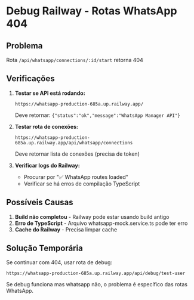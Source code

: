 # Debug Railway - Rotas WhatsApp 404

## Problema
Rota `/api/whatsapp/connections/:id/start` retorna 404

## Verificações

1. **Testar se API está rodando:**
   ```
   https://whatsapp-production-685a.up.railway.app/
   ```
   Deve retornar: `{"status":"ok","message":"WhatsApp Manager API"}`

2. **Testar rota de conexões:**
   ```
   https://whatsapp-production-685a.up.railway.app/api/whatsapp/connections
   ```
   Deve retornar lista de conexões (precisa de token)

3. **Verificar logs do Railway:**
   - Procurar por "✅ WhatsApp routes loaded"
   - Verificar se há erros de compilação TypeScript

## Possíveis Causas

1. **Build não completou** - Railway pode estar usando build antigo
2. **Erro de TypeScript** - Arquivo whatsapp-mock.service.ts pode ter erro
3. **Cache do Railway** - Precisa limpar cache

## Solução Temporária

Se continuar com 404, usar rota de debug:
```
https://whatsapp-production-685a.up.railway.app/api/debug/test-user
```

Se debug funciona mas whatsapp não, o problema é específico das rotas WhatsApp.
